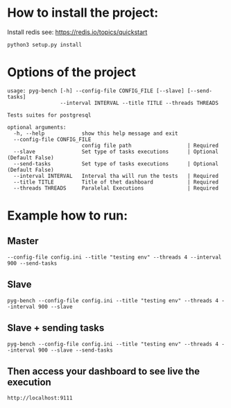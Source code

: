 # How to install the project:
Install redis see: https://redis.io/topics/quickstart

```
python3 setup.py install
```
# Options of the project
```
usage: pyg-bench [-h] --config-file CONFIG_FILE [--slave] [--send-tasks]
                 --interval INTERVAL --title TITLE --threads THREADS

Tests suites for postgresql

optional arguments:
  -h, --help            show this help message and exit
  --config-file CONFIG_FILE
                        config file path                  | Required
  --slave               Set type of tasks executions      | Optional (Default False)
  --send-tasks          Set type of tasks executions      | Optional (Default False)
  --interval INTERVAL   Interval tha will run the tests   | Required
  --title TITLE         Title of thet dashboard           | Required
  --threads THREADS     Paralelal Executions              | Required
```

# Example how to run:

## Master
```
--config-file config.ini --title "testing env" --threads 4 --interval 900 --send-tasks
```

## Slave
```
pyg-bench --config-file config.ini --title "testing env" --threads 4 --interval 900 --slave
```

## Slave + sending tasks
```
pyg-bench --config-file config.ini --title "testing env" --threads 4 --interval 900 --slave --send-tasks
```
## Then access your dashboard to see live the execution
```
http://localhost:9111
```
